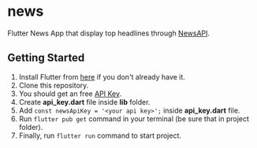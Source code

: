 # news

Flutter News App that display top headlines through [NewsAPI](https://newsapi.org/).

## Getting Started

1. Install Flutter from [here](https://docs.flutter.dev/get-started/install) if you don't already have it.
2. Clone this repository.
3. You should get an free [API Key](https://newsapi.org/register).
4. Create **api_key.dart** file inside **lib** folder.
5. Add `const newsApiKey = '<your api key>';` inside **api_key.dart** file.
6. Run `flutter pub get` command in your terminal (be sure that in project folder).
7. Finally, run `flutter run` command to start project.